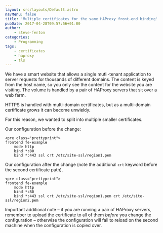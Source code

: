 ```yaml
---
layout: src/layouts/Default.astro
navMenu: false
title: 'Multiple certificates for the same HAProxy front-end binding'
pubDate: 2017-04-28T09:57:56+01:00
author:
    - steve-fenton
categories:
    - Programming
tags:
    - certificates
    - haproxy
    - tls
---
```


We have a smart website that allows a single mutli-tenant application to server requests for thousands of different domains. The content is keyed from the host name, so you only see the content for the website you are visiting. The volume is handled by a pair of HAProxy servers that sit over a web farm.

HTTPS is handled with multi-domain certificates, but as a multi-domain certificate grows it can become unwieldy.

For this reason, we wanted to split into multiple smaller certificates.

Our configuration before the change:

```
<pre class="prettyprint">
frontend fe-example
    mode http
    bind *:80
    bind *:443 ssl crt /etc/site-ssl/region1.pem
```

Our configuration after the change (note the additional `crt` keyword before the second certificate path).

```
<pre class="prettyprint">
frontend fe-example
    mode http
    bind *:80
    bind *:443 ssl crt /etc/site-ssl/region1.pem crt /etc/site-ssl/region2.pem
```

Important additional note – if you are running a pair of HAProxy servers, remember to upload the certificate to all of them *before* you change the configuration – otherwise the configuration will fail to reload on the second machine when the configuration is copied over.